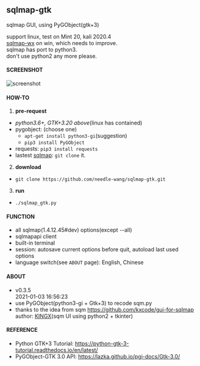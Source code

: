 ## sqlmap-gtk
sqlmap GUI, using PyGObject(gtk+3)  

support linux, test on Mint 20, kali 2020.4  
[sqlmap-wx](https://github.com/needle-wang/sqlmap-wx) on win, which needs to improve.  
sqlmap has port to python3.  
don't use python2 any more please.  

#### SCREENSHOT
![screenshot](https://github.com/needle-wang/sqlmap-gtk/blob/master/screenshots/sqlmap-ui1.png)

#### HOW-TO
1. **pre-request**  
  - *python3.6+, GTK+3.20 above*(linux has contained)  
  - pygobject: (choose one)
    - `apt-get install python3-gi`(suggestion)  
    - `pip3 install PyGObject`
  - requests: `pip3 install requests`  
  - lastest [sqlmap](https://github.com/sqlmapproject/sqlmap): `git clone` it.  
2. **download**  
  - `git clone https://github.com/needle-wang/sqlmap-gtk.git`  
3. **run**  
  - `./sqlmap_gtk.py`

#### FUNCTION
- all sqlmap(1.4.12.45#dev) options(except --all)
- sqlmapapi client
- built-in terminal
- session: autosave current options before quit, autoload last used options
- language switch(see `ABOUT` page): English, Chinese

#### ABOUT
- v0.3.5  
  2021-01-03 16:56:23
- use PyGObject(python3-gi + Gtk+3) to recode sqm.py
- thanks to the idea from sqm <https://github.com/kxcode/gui-for-sqlmap>  
  author: [KINGX](https://github.com/kxcode)(sqm UI using python2 + tkinter)  

#### REFERENCE
- Python GTK+3 Tutorial: <https://python-gtk-3-tutorial.readthedocs.io/en/latest/>
- PyGObject-GTK 3.0 API: <https://lazka.github.io/pgi-docs/Gtk-3.0/>

